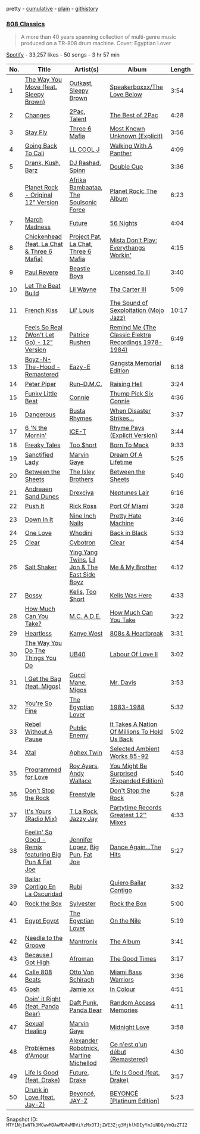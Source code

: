 pretty - [cumulative](/playlists/cumulative/37i9dQZF1DX2SiqF4iBnmO.md) - [plain](/playlists/plain/37i9dQZF1DX2SiqF4iBnmO) - [githistory](https://github.githistory.xyz/mackorone/spotify-playlist-archive/blob/main/playlists/plain/37i9dQZF1DX2SiqF4iBnmO)

### [808 Classics](https://open.spotify.com/playlist/37i9dQZF1DX2SiqF4iBnmO)

> A more than 40 years spanning collection of multi\-genre music produced on a TR\-808 drum machine\. Cover: Egyptian Lover

[Spotify](https://open.spotify.com/user/spotify) - 33,257 likes - 50 songs - 3 hr 57 min

| No. | Title | Artist(s) | Album | Length |
|---|---|---|---|---|
| 1 | [The Way You Move \(feat\. Sleepy Brown\)](https://open.spotify.com/track/5z7mYFfhw6N6f23VwrokJD) | [Outkast](https://open.spotify.com/artist/1G9G7WwrXka3Z1r7aIDjI7), [Sleepy Brown](https://open.spotify.com/artist/7Dnu2NmddNymEI2LMZVH5v) | [Speakerboxxx/The Love Below](https://open.spotify.com/album/1UsmQ3bpJTyK6ygoOOjG1r) | 3:54 |
| 2 | [Changes](https://open.spotify.com/track/00i2HU7TEzzftShjRrDSEF) | [2Pac](https://open.spotify.com/artist/1ZwdS5xdxEREPySFridCfh), [Talent](https://open.spotify.com/artist/33JfM2NgTRFT9wMoQvcv6T) | [The Best of 2Pac](https://open.spotify.com/album/4Y9ISbppFbwk0r1XCLUi0I) | 4:28 |
| 3 | [Stay Fly](https://open.spotify.com/track/5MYFw4T2gy52pOGBN4EYHS) | [Three 6 Mafia](https://open.spotify.com/artist/26s8LSolLfCIY88ysQbIuT) | [Most Known Unknown \(Explicit\)](https://open.spotify.com/album/0kTLdP4XPeJGsbr2L8ikyF) | 3:56 |
| 4 | [Going Back To Cali](https://open.spotify.com/track/4Fkr6zTAxsXbG9kG8ISqos) | [LL COOL J](https://open.spotify.com/artist/1P8IfcNKwrkQP5xJWuhaOC) | [Walking With A Panther](https://open.spotify.com/album/2rddwrGdk7d7QQ3KkcLlHA) | 4:09 |
| 5 | [Drank, Kush, Barz](https://open.spotify.com/track/5xFy8h9eEJUjOIXGKRE19C) | [DJ Rashad](https://open.spotify.com/artist/4zGBj9dI63YIWmZkPl3o7V), [Spinn](https://open.spotify.com/artist/5gmgJUPTu5ApaV6Swjfb20) | [Double Cup](https://open.spotify.com/album/4J7qkorMbPmJQy79SntDA8) | 3:36 |
| 6 | [Planet Rock \- Original 12" Version](https://open.spotify.com/track/5NE3B0Z34OLHHMGU07tg4j) | [Afrika Bambaataa](https://open.spotify.com/artist/7cg61q8kK8jlFi8TKKw70p), [The Soulsonic Force](https://open.spotify.com/artist/4zdcKwAK7lkYxgER54yfcP) | [Planet Rock: The Album](https://open.spotify.com/album/5SgUEiP95ghNOAbha6bLDV) | 6:23 |
| 7 | [March Madness](https://open.spotify.com/track/3WcC6NH9J77xPEvj1SOL7z) | [Future](https://open.spotify.com/artist/1RyvyyTE3xzB2ZywiAwp0i) | [56 Nights](https://open.spotify.com/album/4Mqt4zRLIwFtZyzh7tAUQE) | 4:04 |
| 8 | [Chickenhead \(feat\. La Chat & Three 6 Mafia\)](https://open.spotify.com/track/4k5xJOxoJbMW5sdkZGOezj) | [Project Pat](https://open.spotify.com/artist/08Ld63UgKrJ0nZnCkzHtzc), [La Chat](https://open.spotify.com/artist/5hDwYJ7KaXEQV2XBeijKNt), [Three 6 Mafia](https://open.spotify.com/artist/26s8LSolLfCIY88ysQbIuT) | [Mista Don't Play: Everythangs Workin'](https://open.spotify.com/album/4QzaueQPQa0lqrMmQoh4v0) | 4:15 |
| 9 | [Paul Revere](https://open.spotify.com/track/3gKwVWwKmeuFtPubICbOGc) | [Beastie Boys](https://open.spotify.com/artist/03r4iKL2g2442PT9n2UKsx) | [Licensed To Ill](https://open.spotify.com/album/11oR0ZuqB3ucZwb5TGbZxb) | 3:40 |
| 10 | [Let The Beat Build](https://open.spotify.com/track/6Az6jpQiP5m8U3yA6bLSGb) | [Lil Wayne](https://open.spotify.com/artist/55Aa2cqylxrFIXC767Z865) | [Tha Carter III](https://open.spotify.com/album/1Do3y8IAcbYOToYQJnGwSO) | 5:09 |
| 11 | [French Kiss](https://open.spotify.com/track/7k60waMcIWW5pYOWHErO8j) | [Lil' Louis](https://open.spotify.com/artist/5A16TE7083RJq3yzpdsQWs) | [The Sound of Sexploitation \(Mojo Jazz\)](https://open.spotify.com/album/5IIMUc14C1vcZB0hMkSA3T) | 10:17 |
| 12 | [Feels So Real \(Won't Let Go\) \- 12" Version](https://open.spotify.com/track/6OTqMkJyg3dsr0GZU5OyoZ) | [Patrice Rushen](https://open.spotify.com/artist/1mNnxxnPfHQDOkFjnZmdkc) | [Remind Me \(The Classic Elektra Recordings 1978\-1984\)](https://open.spotify.com/album/2zhXygXV9sHY6I2AMR456t) | 6:49 |
| 13 | [Boyz\-N\-The\-Hood \- Remastered](https://open.spotify.com/track/3MOaCYx0basuKRolaLeYlM) | [Eazy\-E](https://open.spotify.com/artist/7B4hKK0S9QYnaoqa9OuwgX) | [Gangsta Memorial Edition](https://open.spotify.com/album/6IoHB4CnCpbZBowrf1qySr) | 6:18 |
| 14 | [Peter Piper](https://open.spotify.com/track/5gsY63Dq5ht0LEvydhj9lA) | [Run–D.M.C.](https://open.spotify.com/artist/3CQIn7N5CuRDP8wEI7FiDA) | [Raising Hell](https://open.spotify.com/album/7AFsTiojVaB2I58oZ1tMRg) | 3:24 |
| 15 | [Funky Little Beat](https://open.spotify.com/track/4pf3zH0mVt3UdZfa0Veoyx) | [Connie](https://open.spotify.com/artist/1ejdpp0rh0w6ppfEYlcZdx) | [Thump Pick Six Connie](https://open.spotify.com/album/113nqnTrK2JWXpKAGySjtN) | 4:36 |
| 16 | [Dangerous](https://open.spotify.com/track/2cZuNzaAGNFozlZTxSDU1g) | [Busta Rhymes](https://open.spotify.com/artist/1YfEcTuGvBQ8xSD1f53UnK) | [When Disaster Strikes...](https://open.spotify.com/album/6nPdlsKWGOFepgMMXTZReP) | 3:37 |
| 17 | [6 'N the Mornin'](https://open.spotify.com/track/2cBOh97kgDenDOdtKhwU9O) | [ICE\-T](https://open.spotify.com/artist/0eGh2jSWPBX5GuqIHoZJZG) | [Rhyme Pays \(Explicit Version\)](https://open.spotify.com/album/267xiIVnif2CUxhbRQk115) | 3:44 |
| 18 | [Freaky Tales](https://open.spotify.com/track/6s2N5hnHBJc9Satf7l2LrY) | [Too $hort](https://open.spotify.com/artist/4sb7rZNN93BSS6Gqgepo4v) | [Born To Mack](https://open.spotify.com/album/0kBwZw1LPQGcycJwuz9tei) | 9:33 |
| 19 | [Sanctified Lady](https://open.spotify.com/track/4qGgCG44YaybkBZtVJZ2bo) | [Marvin Gaye](https://open.spotify.com/artist/3koiLjNrgRTNbOwViDipeA) | [Dream Of A Lifetime](https://open.spotify.com/album/3R77KUZFEdUDsPcOCTRkPf) | 5:25 |
| 20 | [Between the Sheets](https://open.spotify.com/track/3ApIYu95WxjzpQCnsLBbrv) | [The Isley Brothers](https://open.spotify.com/artist/53QzNeFpzAaXYnrDBbDrIp) | [Between the Sheets](https://open.spotify.com/album/35EP5dBkQWS0Lta6GE2VOu) | 5:40 |
| 21 | [Andreaen Sand Dunes](https://open.spotify.com/track/4r0YHR3zvwXER5yrZuKDfP) | [Drexciya](https://open.spotify.com/artist/3KcV1kKG7Y0Gq7xPAGVjkZ) | [Neptunes Lair](https://open.spotify.com/album/4M0QYlDP6vIlrPLEBTZOFz) | 6:16 |
| 22 | [Push It](https://open.spotify.com/track/39SQnz9u6zd91nZdaPmmJK) | [Rick Ross](https://open.spotify.com/artist/1sBkRIssrMs1AbVkOJbc7a) | [Port Of Miami](https://open.spotify.com/album/42T8qfRs7jdpInsSk6nDJk) | 3:28 |
| 23 | [Down In It](https://open.spotify.com/track/06UVb2bREPv8hvioVkaMvC) | [Nine Inch Nails](https://open.spotify.com/artist/0X380XXQSNBYuleKzav5UO) | [Pretty Hate Machine](https://open.spotify.com/album/3umFHeEpc4yLXtrRcv9gLN) | 3:46 |
| 24 | [One Love](https://open.spotify.com/track/1g2eRmWpv2pfVDOgsYKiBS) | [Whodini](https://open.spotify.com/artist/4dBOV77d0Fy9KcTZkieXcu) | [Back in Black](https://open.spotify.com/album/62Tr4gN8ueTfwcJPaMFWKB) | 5:33 |
| 25 | [Clear](https://open.spotify.com/track/5NKHUvpRs7zr0yOQjx8Exr) | [Cybotron](https://open.spotify.com/artist/5Mr6zawZ90BzjY14EROmSm) | [Clear](https://open.spotify.com/album/2a81I8YLdT49A5LWHxetcC) | 4:54 |
| 26 | [Salt Shaker](https://open.spotify.com/track/4Kd0FzFpOgIGxlBl4HXuFn) | [Ying Yang Twins](https://open.spotify.com/artist/44PA0rCQXikgOWbfY7Fq7m), [Lil Jon & The East Side Boyz](https://open.spotify.com/artist/3ciRvbBIVz9fBoPbtSYq4x) | [Me & My Brother](https://open.spotify.com/album/2SS2QYikI1mNohhyPN2v95) | 4:12 |
| 27 | [Bossy](https://open.spotify.com/track/7nR3jmYBf3e9TEf6zpJiZb) | [Kelis](https://open.spotify.com/artist/0IF46mUS8NXjgHabxk2MCM), [Too $hort](https://open.spotify.com/artist/4sb7rZNN93BSS6Gqgepo4v) | [Kelis Was Here](https://open.spotify.com/album/5uZljAiPiHyDlTMUeE61yF) | 4:33 |
| 28 | [How Much Can You Take?](https://open.spotify.com/track/52MBGU6vfC5szW3ASgliPT) | [M.C\. A.D.E.](https://open.spotify.com/artist/0jveTQoUhhYD72xp3iGoQT) | [How Much Can You Take](https://open.spotify.com/album/2tcn2YqXFYVMFC1iNwC5Lu) | 3:22 |
| 29 | [Heartless](https://open.spotify.com/track/4EWCNWgDS8707fNSZ1oaA5) | [Kanye West](https://open.spotify.com/artist/5K4W6rqBFWDnAN6FQUkS6x) | [808s & Heartbreak](https://open.spotify.com/album/3WFTGIO6E3Xh4paEOBY9OU) | 3:31 |
| 30 | [The Way You Do The Things You Do](https://open.spotify.com/track/04PydaEH97XN7YohGteKpK) | [UB40](https://open.spotify.com/artist/69MEO1AADKg1IZrq2XLzo5) | [Labour Of Love II](https://open.spotify.com/album/1mMfvPS1HZsxtU958F4Eq9) | 3:02 |
| 31 | [I Get the Bag \(feat\. Migos\)](https://open.spotify.com/track/1XRgIKC5TPwo7nWGyKqgG0) | [Gucci Mane](https://open.spotify.com/artist/13y7CgLHjMVRMDqxdx0Xdo), [Migos](https://open.spotify.com/artist/6oMuImdp5ZcFhWP0ESe6mG) | [Mr\. Davis](https://open.spotify.com/album/2aTOwGU66ocsf8IQpOI0XZ) | 3:53 |
| 32 | [You're So Fine](https://open.spotify.com/track/0bMUNiGLkPWO7miGgkOzNL) | [The Egyptian Lover](https://open.spotify.com/artist/6GGVr7WgIWhsnJNdGyPklP) | [1983\-1988](https://open.spotify.com/album/6fDdEMM9fxqg8YKzfX815J) | 5:32 |
| 33 | [Rebel Without A Pause](https://open.spotify.com/track/1zONdCQrEJ4t3mlzKQADEN) | [Public Enemy](https://open.spotify.com/artist/6Mo9PoU6svvhgEum7wh2Nd) | [It Takes A Nation Of Millions To Hold Us Back](https://open.spotify.com/album/03Mx6yaV7k4bsEmcTH8J49) | 5:02 |
| 34 | [Xtal](https://open.spotify.com/track/7o2AeQZzfCERsRmOM86EcB) | [Aphex Twin](https://open.spotify.com/artist/6kBDZFXuLrZgHnvmPu9NsG) | [Selected Ambient Works 85\-92](https://open.spotify.com/album/7aNclGRxTysfh6z0d8671k) | 4:53 |
| 35 | [Programmed for Love](https://open.spotify.com/track/4hh98lPI8eofSZwtD1RRR7) | [Roy Ayers](https://open.spotify.com/artist/6R9Mv0bgGE4Tqxna1q5Mrj), [Andy Wallace](https://open.spotify.com/artist/2WhBMr0aFMTJVXc5TYvu27) | [You Might Be Surprised \(Expanded Edition\)](https://open.spotify.com/album/20uA7TJUzufXZrYiZArpE6) | 5:40 |
| 36 | [Don't Stop the Rock](https://open.spotify.com/track/2ur9MmDyA33PsiEuSNwD3Q) | [Freestyle](https://open.spotify.com/artist/5tyf3H4sgUqM5DxTUXe6Sg) | [Don't Stop the Rock](https://open.spotify.com/album/2WEz6WBauLjiueAlIUyX1z) | 5:28 |
| 37 | [It's Yours \(Radio Mix\)](https://open.spotify.com/track/5Olg0sqyi5XGo7lMLNeRAy) | [T La Rock](https://open.spotify.com/artist/2YR8RDJEpKZUbcQgSbBmAp), [Jazzy Jay](https://open.spotify.com/artist/1VAa8aS9HnA7L97YhMNMOJ) | [Partytime Records Greatest 12'' Mixes](https://open.spotify.com/album/6ZtIsYmAKYUpw1pAW7kAZp) | 4:33 |
| 38 | [Feelin' So Good \- Remix featuring Big Pun & Fat Joe](https://open.spotify.com/track/0qxk0S8VB9eJCEEdLdBTqK) | [Jennifer Lopez](https://open.spotify.com/artist/2DlGxzQSjYe5N6G9nkYghR), [Big Pun](https://open.spotify.com/artist/2Xu7q46Hf02xOoEIm4E1Qs), [Fat Joe](https://open.spotify.com/artist/3ScY9CQxNLQei8Umvpx5g6) | [Dance Again...The Hits](https://open.spotify.com/album/7LN1DM2rLG5GFezakJF4vk) | 5:27 |
| 39 | [Bailar Contigo En La Oscuridad](https://open.spotify.com/track/0mPvl85Cym8Fx1qn4eEQXi) | [Rubi](https://open.spotify.com/artist/3510DsTIfnfwEQeCqZ9F9T) | [Quiero Bailar Contigo](https://open.spotify.com/album/1ao7o8wrtgNQ19Jc595n6M) | 3:32 |
| 40 | [Rock the Box](https://open.spotify.com/track/6gzUi6an8slC9kR2A2GLiE) | [Sylvester](https://open.spotify.com/artist/5TGTpu4g8siFOIctZuQO7y) | [Rock the Box](https://open.spotify.com/album/7v0FikRO5HniiN7NV5Ciem) | 5:00 |
| 41 | [Egypt Egypt](https://open.spotify.com/track/6noajkkuZkla4d8E6sYUiY) | [The Egyptian Lover](https://open.spotify.com/artist/6GGVr7WgIWhsnJNdGyPklP) | [On the Nile](https://open.spotify.com/album/1jS5YBMTwMnFRoteVHOi3i) | 5:19 |
| 42 | [Needle to the Groove](https://open.spotify.com/track/1K73A7cn70zjKqmdAR8PSl) | [Mantronix](https://open.spotify.com/artist/0grZF2s6ADKiTGwf8EVZEY) | [The Album](https://open.spotify.com/album/10kEW14CpfmiAkXnE5Ic3K) | 3:41 |
| 43 | [Because I Got High](https://open.spotify.com/track/0rRboI6IRuGx56Dq3UdYY4) | [Afroman](https://open.spotify.com/artist/4Icvbp9RDt5aY2TWDOVDsr) | [The Good Times](https://open.spotify.com/album/5WW91LUt9Oqkhzrg0Ao4K0) | 3:17 |
| 44 | [Calle 808 Beats](https://open.spotify.com/track/07YxaT78mNe5hTcTjEDs09) | [Otto Von Schirach](https://open.spotify.com/artist/5LNKJqTTwBurtQ79xMK8Ai) | [Miami Bass Warriors](https://open.spotify.com/album/67gxDIP2wEKnKLYoHRlA22) | 3:36 |
| 45 | [Gosh](https://open.spotify.com/track/79Jl8KMvmnXedTjjW6pJan) | [Jamie xx](https://open.spotify.com/artist/7A0awCXkE1FtSU8B0qwOJQ) | [In Colour](https://open.spotify.com/album/4gaNWHu5Caj3ItkYZ5i6uh) | 4:51 |
| 46 | [Doin' it Right \(feat\. Panda Bear\)](https://open.spotify.com/track/36c4JohayB9qd64eidQMBi) | [Daft Punk](https://open.spotify.com/artist/4tZwfgrHOc3mvqYlEYSvVi), [Panda Bear](https://open.spotify.com/artist/1R84VlXnFFULOsWWV8IrCQ) | [Random Access Memories](https://open.spotify.com/album/4m2880jivSbbyEGAKfITCa) | 4:11 |
| 47 | [Sexual Healing](https://open.spotify.com/track/3VZmChrnVW8JK6ano4gSED) | [Marvin Gaye](https://open.spotify.com/artist/3koiLjNrgRTNbOwViDipeA) | [Midnight Love](https://open.spotify.com/album/3gPlX9Zs3tXZZKNCyoOkSm) | 3:58 |
| 48 | [Problèmes d'Amour](https://open.spotify.com/track/5BCD68l2CC8BdJB0ZGA3N9) | [Alexander Robotnick](https://open.spotify.com/artist/4ssHihhGpCx4eftfzAI3jq), [Martine Michellod](https://open.spotify.com/artist/7pIXHr4dSVcJmi6a4LOIZE) | [Ce n'est q'un début \(Remastered\)](https://open.spotify.com/album/4LIUpkPUBnNGUYkgNuCHAs) | 4:30 |
| 49 | [Life Is Good \(feat\. Drake\)](https://open.spotify.com/track/5yY9lUy8nbvjM1Uyo1Uqoc) | [Future](https://open.spotify.com/artist/1RyvyyTE3xzB2ZywiAwp0i), [Drake](https://open.spotify.com/artist/3TVXtAsR1Inumwj472S9r4) | [Life Is Good \(feat\. Drake\)](https://open.spotify.com/album/5uCEoLCj3ZZZ1EtzQdQWVl) | 3:57 |
| 50 | [Drunk in Love \(feat\. Jay\-Z\)](https://open.spotify.com/track/6jG2YzhxptolDzLHTGLt7S) | [Beyoncé](https://open.spotify.com/artist/6vWDO969PvNqNYHIOW5v0m), [JAY\-Z](https://open.spotify.com/artist/3nFkdlSjzX9mRTtwJOzDYB) | [BEYONCÉ \[Platinum Edition\]](https://open.spotify.com/album/2UJwKSBUz6rtW4QLK74kQu) | 5:23 |

Snapshot ID: `MTY1NjIwNTk3MCwwMDAwMDAwMDViYzMxOTJjZWE3Zjg3MjhlNDIyYmJiNDQyYmQzZTI2`

